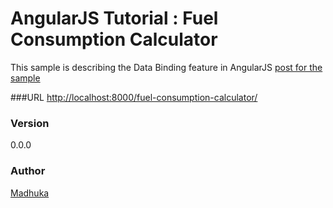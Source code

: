 # AngularJS Tutorial : Fuel Consumption Calculator
This sample is describing the Data Binding feature in AngularJS
[post for the sample](http://madhukaudantha.blogspot.com/2015/04/data-binding-in-angular.html?view=sidebar)

###URL
[http://localhost:8000/fuel-consumption-calculator/](http://localhost:8000/fuel-consumption-calculator/)

### Version
0.0.0

### Author
[Madhuka](http://madhukaudantha.blogspot.com/)
